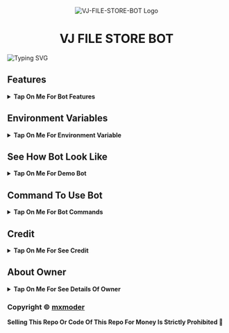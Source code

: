 <p align="center">
  <img src="https://graph.org/file/d57d6f83abb6b8d0efb02.jpg" alt="VJ-FILE-STORE-BOT Logo">
</p>
<h1 align="center">
  VJ FILE STORE BOT
</h1>

![Typing SVG](https://readme-typing-svg.herokuapp.com/?lines=Welcome+To+VJ-FILE-STORE-BOT;A+Highly+Advance+File+Store+Bot;Made+By+Yt-@Tech_VJ!;With+Clone+Feature+Stream/Download+Link;Custom+Url+Shortner+Auto+Delete+Feature;A+Bot+With+Fully+Advanced+Feature!;Must+Give+Credit+To+Tech+VJ;Because+He+Public+The+Paid+Repo;Thank+You!)
</p>

## Features

<b><details><summary>Tap On Me For Bot Features</summary>
 
- [x] Stram Feature Added With Many Player Support
- [x] Custom Url Shortner Support Any User Can Add His Own Shortner
- [x] Batch Support Added, Any User Can Use Batch By Making Bot Admin In His File Store Channel
- [x] Clone Feature Added [ Premium Feature] 
- [x] Auto Delete Feature Added
- [x] Custom Start Message With Picture And Buttons
</b>
</details>

## Environment Variables

<b><details><summary>Tap On Me For Environment Variable</summary>

- `API_ID` : Get From [my.telegram.org](https://my.telegram.org)
- `API_HASH` : Get From [my.telegram.org](https://my.telegram.org)
- `BOT_TOKEN` : Get From [BotFather](https://telegram.me/BotFather)
- `BOT_USERNAME` : Your Bot Username Without @
- `DB_URI` : Mongodb Database Url For Main Bot [Tutorial Watch Here](https://youtu.be/I36_OTWvT2w)
- `CDB_URI` : Mongodb Database Url For Clone Bot [Tutorial Watch Here](https://youtu.be/I36_OTWvT2w)
- `ADMINS` : It mean Admin/Owner Id For Broadcasting Message.
- `LOG_CHANNEL` : Log channel id start with -100xxxxxx
- `BIN_CHANNEL` : Bin channel id start with -100xxxxxx
- `FILE_STORE_CHANNEL` : File Store Channel id start with -100xxxxxx
- `FQDN` : Your Server App Link Without https://
- `AUTO_DELETE` : Time In Minutes
- `AUTO_DELETE_TIME` : Time In Seconds
- `PYTHON_VERSION` : This Variable Is Only For Render, Value IS `3.10.8`
- `PORT` : This Variable Is Only For Render, Value IS `8080`
</b>
</details>

## See How Bot Look Like

<b><details><summary>Tap On Me For Demo Bot</summary></b>

<img src="https://graph.org/file/bb9c59043c52072e8dc93.jpg" alt="Bot Demo">
<img src="https://graph.org/file/295e41dfab93acf42a111.jpg" alt="Bot Demo">
<img src="https://graph.org/file/ccc1b6ab4967a7d155ab8.jpg" alt="Bot Demo">
<img src="https://graph.org/file/75db5257c39436b734b49.jpg" alt="Bot Demo">
<img src="https://graph.org/file/1ce62a17012ed5723aaca.jpg" alt="Bot Demo">
</details>

## Command To Use Bot

<b><details><summary>Tap On Me For Bot Commands</summary>

🖍️ Main Bot Commands :-

- `/start` : By This Command You Can Check Bot Is Alive Or Not
- `/link` : By This Command You Can Generate A Shareable Link Of File By Replying This Command To That File
- `/batch` : By This Command You Can Generate Multiple File Shareable Link At A Time [Use Like This /batch (first post link) (last post link)]
- `/base_site` : By This Command You Can Set Your Url Shortner Domain [Use Like This /base_site domain.com]
- `/api` : By This Command You Can Set Your Url Shortner Api [Use Like This /api (your api key)]
- `/deletecloned` : By This Command You Can Delete Your Cloned Bot [Use Like This /deletecloned (your bot token)]
- `/broadcast` : By Using This Command You Can Broadcast A Message To Your Bot User, Reply This Command To Broadcast Message [Owner Only Command]

🖍️ Clone Bot Commands :- 

- `/start` : By This Command You Can Check Bot Is Alive Or Not
- `/link` : By This Command You Can Generate A Shareable Link Of File By Replying This Command To That File
- `/base_site` : By This Command You Can Set Your Url Shortner Domain [Use Like This /base_site domain.com]
- `/api` : By This Command You Can Set Your Url Shortner Api [Use Like This /api (your api key)]
- `/broadcast` : By Using This Command You Can Broadcast A Message To Your Bot User, Reply This Command To Broadcast Message [Clone Bot Owner Only Command]

</b>
</details>

## Credit

<b><details><summary>Tap On Me For See Credit</summary>

💝 Credit Goes To [mxmoder](https://telegram.me/mxmoder)

🖍️ This Code Is Fully Written Or Coded And Public By [mxmoder](https://telegram.me/mxmoder) So Don't Forgot To Give Credit

💖 And Thank You So Much To All Who Help In This Journey 💕

Copyright ©️ [mxmoder](https://telegram.me/mxmoder)

</b>
</details>

## About Owner 

<b><details><summary>Tap On Me For See Details Of Owner</summary>

- YouTube Channel : [mxmoder(https://youtube.com/@mxmoder)
- Telegram Channel : [mxmoder](https://telegram.me/mxmoder_bot)
- Contact Link : [mxmoder_bot](https://telegram.me/mxmoder_bot)
- Instagram Id Link : [mxmoder](https://instagram.com/mxmoder)

</b>
</details>


### Copyright ©️ [mxmoder](https://telegram.me/mxmoder)

<b>Selling This Repo Or Code Of This Repo For Money Is Strictly Prohibited 🚫</b>


